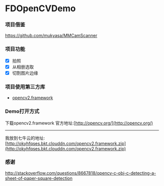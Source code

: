 # FDOpenCVDemo

### 项目借鉴

https://github.com/mukyasa/MMCamScanner

### 项目功能
- [x] 拍照
- [x] 从相册选取
- [x] 切割图片边缘

### 项目使用第三方库

- [opencv2.framework](http://opencv.org/)

### Demo打开方式

下载opencv2.framework
官方地址:[http://opencv.org/](http://opencv.org/)

---

我放到七牛云的地址:[http://okyhfqses.bkt.clouddn.com/opencv2.framework.zip](http://okyhfqses.bkt.clouddn.com/opencv2.framework.zip)

### 感谢

http://stackoverflow.com/questions/8667818/opencv-c-obj-c-detecting-a-sheet-of-paper-square-detection

